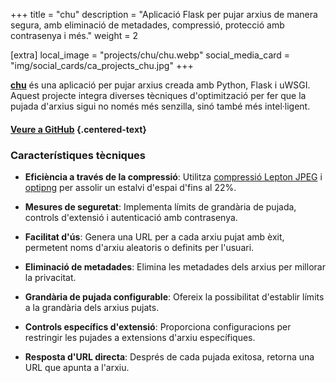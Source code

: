 +++
title = "chu"
description = "Aplicació Flask per pujar arxius de manera segura, amb eliminació de metadades, compressió, protecció amb contrasenya i més."
weight = 2

[extra]
local_image = "projects/chu/chu.webp"
social_media_card = "img/social_cards/ca_projects_chu.jpg"
+++

[**chu**](https://github.com/welpo/chu) és una aplicació per pujar arxius creada amb Python, Flask i uWSGI. Aquest projecte integra diverses tècniques d'optimització per fer que la pujada d'arxius sigui no només més senzilla, sinó també més intel·ligent.

#### [Veure a GitHub](https://github.com/welpo/chu) {.centered-text}

### Característiques tècniques

- **Eficiència a través de la compressió**: Utilitza [compressió Lepton JPEG](https://github.com/microsoft/lepton_jpeg_rust) i [optipng](http://optipng.sourceforge.net/) per assolir un estalvi d'espai d'fins al 22%.

- **Mesures de seguretat**: Implementa límits de grandària de pujada, controls d'extensió i autenticació amb contrasenya.

- **Facilitat d'ús**: Genera una URL per a cada arxiu pujat amb èxit, permetent noms d'arxiu aleatoris o definits per l'usuari.

- **Eliminació de metadades**: Elimina les metadades dels arxius per millorar la privacitat.

- **Grandària de pujada configurable**: Ofereix la possibilitat d'establir límits a la grandària dels arxius pujats.

- **Controls específics d'extensió**: Proporciona configuracions per restringir les pujades a extensions d'arxiu específiques.

- **Resposta d'URL directa**: Després de cada pujada exitosa, retorna una URL que apunta a l'arxiu.
